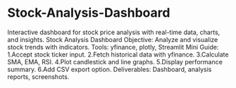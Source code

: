 # Stock-Analysis-Dashboard
Interactive dashboard for stock price analysis with real-time data, charts, and insights.
Stock Analysis Dashboard
 Objective: Analyze and visualize stock trends with indicators.
 Tools: yfinance, plotly, Streamlit
 Mini Guide:
 1.Accept stock ticker input.
 2.Fetch historical data with yfinance.
 3.Calculate SMA, EMA, RSI.
 4.Plot candlestick and line graphs.
 5.Display performance summary.
 6.Add CSV export option.
 Deliverables: Dashboard, analysis reports, screenshots.
